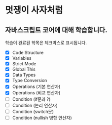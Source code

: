 
# 멋쟁이 사자처럼
## 자바스크립트 코어에 대해 학습합니다.

학습이 완료된 학목은 체크박스로 표시됩니다.

- [x] Code Structure
- [x] Variables
- [x] Strict Mode
- [x] Global This
- [x] Data Types
- [x] Type Conversion
- [x] Operations (기본 연산자)
- [x] Operations (비교 연산자)
- [ ] Condition (if문과 ?)
- [ ] Condition (논리 연산자)
- [ ] Condition (switch문)
- [ ] Condition (nullish 병합 연산자)